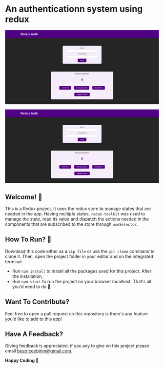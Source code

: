 # An authenticationn system using redux

![Logged out view of the app](./public/redux1.png)

![Logged in view of the app](./public/redux1.png)

## Welcome! 👋
This is a Redux project. It uses the redux store to manage states that are needed in the app. Having multiple states, `redux-toolkit` was used to manage the state, read its value and dispatch the actions needed in the components that are subscribed to the store through `useSelector`.

## How To Run? 🤔
Download this code either as a `zip file` or use the `git clone` command to clone it.
Then, open the project folder in your editor and on the integrated terminal:
-  Run `npm install` to install all the packages used for this project.
After the installation,
- Run `npm start` to run the project on your browser localhost.
    That's all you'd need to do 🙂

## Want To Contribute? 
Feel free to open a pull request on this repository is there's any feature you'd like to add to this app!

## Have A Feedback? 
Giving feedback is appreciated, if you any to give on this project please email beatriceebirim@gmail.com.

**Happy Coding 💪**

